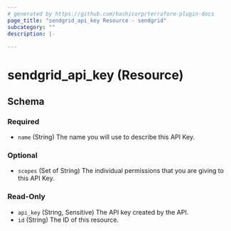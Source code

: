 ```yaml
---
# generated by https://github.com/hashicorp/terraform-plugin-docs
page_title: "sendgrid_api_key Resource - sendgrid"
subcategory: ""
description: |-
  
---
```


# sendgrid_api_key (Resource)





<!-- schema generated by tfplugindocs -->
## Schema

### Required

- `name` (String) The name you will use to describe this API Key.

### Optional

- `scopes` (Set of String) The individual permissions that you are giving to this API Key.

### Read-Only

- `api_key` (String, Sensitive) The API key created by the API.
- `id` (String) The ID of this resource.
